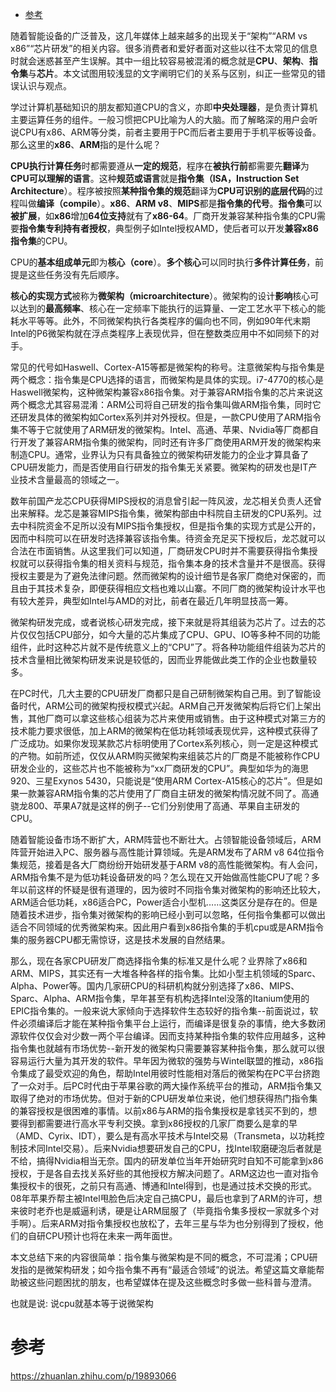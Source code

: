 
<!-- @import "[TOC]" {cmd="toc" depthFrom=1 depthTo=6 orderedList=false} -->

<!-- code_chunk_output -->

- [参考](#参考)

<!-- /code_chunk_output -->

随着智能设备的广泛普及，这几年媒体上越来越多的出现关于“架构”“ARM vs x86”“芯片研发”的相关内容。很多消费者和爱好者面对这些以往不太常见的信息时就会迷惑甚至产生误解。其中一组比较容易被混淆的概念就是**CPU**、**架构**、**指令集**与**芯片**。本文试图用较浅显的文字阐明它们的关系与区别，纠正一些常见的错误认识与观点。

学过计算机基础知识的朋友都知道CPU的含义，亦即**中央处理器**，是负责计算机主要运算任务的组件。一般习惯把CPU比喻为人的大脑。而了解略深的用户会听说CPU有x86、ARM等分类，前者主要用于PC而后者主要用于手机平板等设备。那么这里的**x86**、**ARM**指的是什么呢？

**CPU执行计算任务**时都需要遵从**一定的规范**，程序在**被执行前**都需要先**翻译**为**CPU可以理解的语言**。这种**规范或语言**就是**指令集（ISA，Instruction Set Architecture**）。程序被按照**某种指令集的规范**翻译为**CPU可识别的底层代码**的过程叫做**编译（compile**）。**x86**、**ARM v8**、**MIPS**都是**指令集的代号**。**指令集**可以**被扩展**，如**x86**增加**64位支持**就有了**x86\-64**。厂商开发兼容某种指令集的CPU需要**指令集专利持有者授权**，典型例子如Intel授权AMD，使后者可以开发**兼容x86指令集**的CPU。

CPU的**基本组成单元**即为**核心（core**）。**多个核心**可以同时执行**多件计算任务**，前提是这些任务没有先后顺序。

**核心的实现方式**被称为**微架构（microarchitecture**）。微架构的设计**影响**核心可以达到的**最高频率**、核心在一定频率下能执行的运算量、一定工艺水平下核心的能耗水平等等。此外，不同微架构执行各类程序的偏向也不同，例如90年代末期Intel的P6微架构就在浮点类程序上表现优异，但在整数类应用中不如同频下的对手。

常见的代号如Haswell、Cortex-A15等都是微架构的称号。注意微架构与指令集是两个概念：指令集是CPU选择的语言，而微架构是具体的实现。i7-4770的核心是Haswell微架构，这种微架构兼容x86指令集。对于兼容ARM指令集的芯片来说这两个概念尤其容易混淆：ARM公司将自己研发的指令集叫做ARM指令集，同时它还研发具体的微架构如Cortex系列并对外授权。但是，一款CPU使用了ARM指令集不等于它就使用了ARM研发的微架构。Intel、高通、苹果、Nvidia等厂商都自行开发了兼容ARM指令集的微架构，同时还有许多厂商使用ARM开发的微架构来制造CPU。通常，业界认为只有具备独立的微架构研发能力的企业才算具备了CPU研发能力，而是否使用自行研发的指令集无关紧要。微架构的研发也是IT产业技术含量最高的领域之一。

数年前国产龙芯CPU获得MIPS授权的消息曾引起一阵风波，龙芯相关负责人还曾出来解释。龙芯是兼容MIPS指令集，微架构部由中科院自主研发的CPU系列。过去中科院资金不足所以没有MIPS指令集授权，但是指令集的实现方式是公开的，因而中科院可以在研发时选择兼容该指令集。待资金充足买下授权后，龙芯就可以合法在市面销售。从这里我们可以知道，厂商研发CPU时并不需要获得指令集授权就可以获得指令集的相关资料与规范，指令集本身的技术含量并不是很高。获得授权主要是为了避免法律问题。然而微架构的设计细节是各家厂商绝对保密的，而且由于其技术复杂，即便获得相应文档也难以山寨。不同厂商的微架构设计水平也有较大差异，典型如Intel与AMD的对比，前者在最近几年明显技高一筹。

微架构研发完成，或者说核心研发完成，接下来就是将其组装为芯片了。过去的芯片仅仅包括CPU部分，如今大量的芯片集成了CPU、GPU、IO等多种不同的功能组件，此时这种芯片就不是传统意义上的“CPU”了。将各种功能组件组装为芯片的技术含量相比微架构研发来说是较低的，因而业界能做此类工作的企业也数量较多。

在PC时代，几大主要的CPU研发厂商都只是自己研制微架构自己用。到了智能设备时代，ARM公司的微架构授权模式兴起。ARM自己开发微架构后将它们上架出售，其他厂商可以拿这些核心组装为芯片来使用或销售。由于这种模式对第三方的技术能力要求很低，加上ARM的微架构在低功耗领域表现优异，这种模式获得了广泛成功。如果你发现某款芯片标明使用了Cortex系列核心，则一定是这种模式的产物。如前所述，仅仅从ARM购买微架构来组装芯片的厂商是不能被称作CPU研发企业的，这些芯片也不能被称为“xx厂商研发的CPU”。典型如华为的海思920、三星Exynos 5430，只能说是“使用ARM Cortex-A15核心的芯片”。但是如果一款兼容ARM指令集的芯片使用了厂商自主研发的微架构情况就不同了。高通骁龙800、苹果A7就是这样的例子--它们分别使用了高通、苹果自主研发的CPU。

随着智能设备市场不断扩大，ARM阵营也不断壮大。占领智能设备领域后，ARM阵营开始进入PC、服务器与高性能计算领域。先是ARM发布了ARM v8 64位指令集规范，接着是各大厂商纷纷开始研发基于ARM v8的高性能微架构。有人会问，ARM指令集不是为低功耗设备研发的吗？怎么现在又开始做高性能CPU了呢？多年以前这样的怀疑是很有道理的，因为彼时不同指令集对微架构的影响还比较大，ARM适合低功耗，x86适合PC，Power适合小型机……这类区分是存在的。但是随着技术进步，指令集对微架构的影响已经小到可以忽略，任何指令集都可以做出适合不同领域的优秀微架构来。因此用户看到x86指令集的手机cpu或是ARM指令集的服务器CPU都无需惊讶，这是技术发展的自然结果。

那么，现在各家CPU研发厂商选择指令集的标准又是什么呢？业界除了x86和ARM、MIPS，其实还有一大堆各种各样的指令集。比如小型主机领域的Sparc、Alpha、Power等。国内几家研CPU的科研机构就分别选择了x86、MIPS、Sparc、Alpha、ARM指令集，早年甚至有机构选择Intel没落的Itanium使用的EPIC指令集的。一般来说大家倾向于选择软件生态较好的指令集--前面说过，软件必须编译后才能在某种指令集平台上运行，而编译是很复杂的事情，绝大多数闭源软件仅仅会对少数一两个平台编译。因而支持某种指令集的软件应用越多，这种指令集也就越有市场优势--新开发的微架构只需要兼容某种指令集，那么就可以很容易运行大量为其开发的软件。早年因为微软的强势与Wintel联盟的推动，x86指令集成了最受欢迎的角色，帮助Intel用彼时性能相对落后的微架构在PC平台挤跑了一众对手。后PC时代由于苹果谷歌的两大操作系统平台的推动，ARM指令集又取得了绝对的市场优势。但对于新的CPU研发单位来说，他们想获得热门指令集的兼容授权是很困难的事情。以前x86与ARM的指令集授权是拿钱买不到的，想要得到都需要进行高水平专利交换。拿到x86授权的几家厂商要么是拿的早（AMD、Cyrix、IDT），要么是有高水平技术与Intel交易（Transmeta，以功耗控制技术同Intel交易）。后来Nvidia想要研发自己的CPU，找Intel软磨硬泡后者就是不给，搞得Nvidia相当无奈。国内的研发单位当年开始研究时自知不可能拿到x86授权，于是各自去找关系好些的其他授权方解决问题了。ARM这边也一直对指令集授权卡的很死，之前只有高通、博通和Intel得到，也是通过技术交换的形式。08年苹果乔帮主被Intel甩脸色后决定自己搞CPU，最后也拿到了ARM的许可，想来彼时老乔也是威逼利诱，硬是让ARM屈服了（毕竟指令集多授权一家就多个对手啊）。后来ARM对指令集授权也放松了，去年三星与华为也分别得到了授权，他们的自研CPU预计也将在未来一两年面世。

本文总结下来的内容很简单：指令集与微架构是不同的概念，不可混淆；CPU研发指的是微架构研发；如今指令集不再有“最适合领域”的说法。希望这篇文章能帮助被这些问题困扰的朋友，也希望媒体在提及这些概念时多做一些科普与澄清。

也就是说: 说cpu就基本等于说微架构

# 参考

https://zhuanlan.zhihu.com/p/19893066